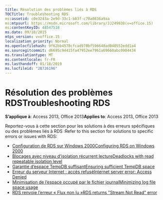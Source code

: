 ```yaml
---
title: Résolution des problèmes liés à RDS
TOCTitle: Troubleshooting RDS
ms:assetid: c0e3243a-2e9d-33c1-b83f-c70a0836a9aa
ms:mtpsurl: https://msdn.microsoft.com/library/JJ249938(v=office.15)
ms:contentKeyID: 48547518
ms.date: 09/18/2015
mtps_version: v=office.15
localization_priority: Normal
ms.openlocfilehash: 9f62bb4578cfcad978bf596648ad040552edd1a4
ms.sourcegitcommit: d6695c94415fa47952ee7961a69660abc0904434
ms.translationtype: MT
ms.contentlocale: fr-FR
ms.lasthandoff: 01/18/2019
ms.locfileid: "28726196"
---
```

# <a name="troubleshooting-rds"></a><span data-ttu-id="c71eb-102">Résolution des problèmes RDS</span><span class="sxs-lookup"><span data-stu-id="c71eb-102">Troubleshooting RDS</span></span>

<span data-ttu-id="c71eb-103">**S’applique à**: Access 2013, Office 2013</span><span class="sxs-lookup"><span data-stu-id="c71eb-103">**Applies to**: Access 2013, Office 2013</span></span>

<span data-ttu-id="c71eb-104">Reportez-vous à cette section pour les solutions à des erreurs spécifiques ou des problèmes liés à RDS :</span><span class="sxs-lookup"><span data-stu-id="c71eb-104">Refer to this section for solutions to specific errors or issues with RDS:</span></span>

- [<span data-ttu-id="c71eb-105">Configuration de RDS sur Windows 2000</span><span class="sxs-lookup"><span data-stu-id="c71eb-105">Configuring RDS on Windows 2000</span></span>](configuring-rds-on-windows-2000.md)
- [<span data-ttu-id="c71eb-106">Blocages avec niveau d’isolation récurrent lecture</span><span class="sxs-lookup"><span data-stu-id="c71eb-106">Deadlocks with read repeatable isolation level</span></span>](deadlocks-with-read-repeatable-isolation-level.md)
- [<span data-ttu-id="c71eb-107">Garantie d’espace TempDB suffisant</span><span class="sxs-lookup"><span data-stu-id="c71eb-107">Ensuring sufficient TempDB space</span></span>](ensuring-sufficient-tempdb-space.md)
- [<span data-ttu-id="c71eb-108">Erreur du serveur Internet : accès refusé</span><span class="sxs-lookup"><span data-stu-id="c71eb-108">Internet server error: Access Denied</span></span>](internet-server-error-access-denied.md)
- [<span data-ttu-id="c71eb-109">Minimisation de l’espace occupé par le fichier journal</span><span class="sxs-lookup"><span data-stu-id="c71eb-109">Minimizing log file space usage</span></span>](minimizing-log-file-space-usage.md)
- [<span data-ttu-id="c71eb-110">RDS renvoie l’erreur « Flux non lu »</span><span class="sxs-lookup"><span data-stu-id="c71eb-110">RDS returns "Stream Not Read" error</span></span>](rds-returns-stream-not-read-error.md)


